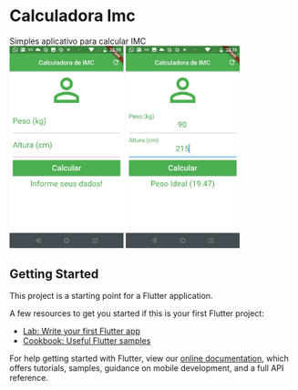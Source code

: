 # Calculadora Imc

Simples aplicativo para calcular IMC
<br/>
<img src="assets/screen_1.jpeg" width="200px" />
<img src="assets/screen_2.jpeg" width="200px" />
## Getting Started

This project is a starting point for a Flutter application.

A few resources to get you started if this is your first Flutter project:

- [Lab: Write your first Flutter app](https://flutter.dev/docs/get-started/codelab)
- [Cookbook: Useful Flutter samples](https://flutter.dev/docs/cookbook)

For help getting started with Flutter, view our 
[online documentation](https://flutter.dev/docs), which offers tutorials, 
samples, guidance on mobile development, and a full API reference.
